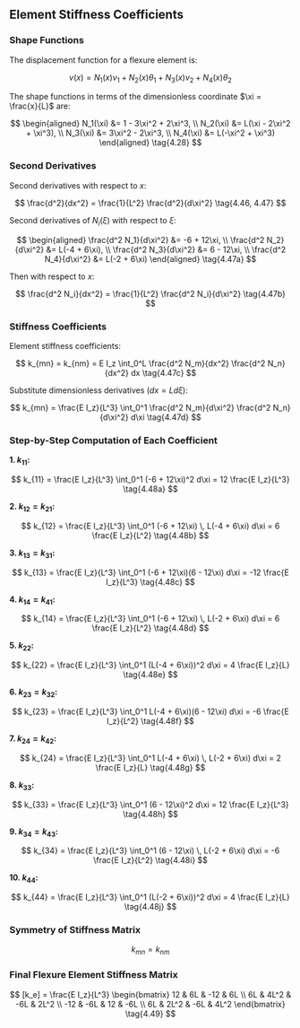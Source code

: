 <script type="text/x-mathjax-config">
  MathJax.Hub.Config({
    tex2jax: {
      inlineMath: [ ['$','$'], ["\\(","\\)"] ],
      processEscapes: true
    }
  });
</script>

<script type="text/javascript"
        src="https://cdn.mathjax.org/mathjax/latest/MathJax.js?config=TeX-AMS-MML_HTMLorMML">
</script>

## Element Stiffness Coefficients

### Shape Functions

The displacement function for a flexure element is:

$$
v(x) = N_1(x)v_1 + N_2(x)\theta_1 + N_3(x)v_2 + N_4(x)\theta_2 \tag{4.27a}
$$

The shape functions in terms of the dimensionless coordinate $\xi = \frac{x}{L}$ are:

$$
\begin{aligned}
N_1(\xi) &= 1 - 3\xi^2 + 2\xi^3, \\
N_2(\xi) &= L(\xi - 2\xi^2 + \xi^3), \\
N_3(\xi) &= 3\xi^2 - 2\xi^3, \\
N_4(\xi) &= L(-\xi^2 + \xi^3)
\end{aligned} \tag{4.28}
$$

### Second Derivatives

Second derivatives with respect to $x$:

$$
\frac{d^2}{dx^2} = \frac{1}{L^2} \frac{d^2}{d\xi^2} \tag{4.46, 4.47}
$$

Second derivatives of $N_i(\xi)$ with respect to $\xi$:

$$
\begin{aligned}
\frac{d^2 N_1}{d\xi^2} &= -6 + 12\xi, \\
\frac{d^2 N_2}{d\xi^2} &= L(-4 + 6\xi), \\
\frac{d^2 N_3}{d\xi^2} &= 6 - 12\xi, \\
\frac{d^2 N_4}{d\xi^2} &= L(-2 + 6\xi)
\end{aligned} \tag{4.47a}
$$

Then with respect to $x$:

$$
\frac{d^2 N_i}{dx^2} = \frac{1}{L^2} \frac{d^2 N_i}{d\xi^2} \tag{4.47b}
$$

### Stiffness Coefficients

Element stiffness coefficients:

$$
k_{mn} = k_{nm} = E I_z \int_0^L \frac{d^2 N_m}{dx^2} \frac{d^2 N_n}{dx^2} dx \tag{4.47c}
$$

Substitute dimensionless derivatives ($dx = L d\xi$):

$$
k_{mn} = \frac{E I_z}{L^3} \int_0^1 \frac{d^2 N_m}{d\xi^2} \frac{d^2 N_n}{d\xi^2} d\xi \tag{4.47d}
$$

### Step-by-Step Computation of Each Coefficient

**1. $k_{11}$:**

$$
k_{11} = \frac{E I_z}{L^3} \int_0^1 (-6 + 12\xi)^2 d\xi
= 12 \frac{E I_z}{L^3} \tag{4.48a}
$$

**2. $k_{12} = k_{21}$:**

$$
k_{12} = \frac{E I_z}{L^3} \int_0^1 (-6 + 12\xi) \, L(-4 + 6\xi) d\xi
= 6 \frac{E I_z}{L^2} \tag{4.48b}
$$

**3. $k_{13} = k_{31}$:**

$$
k_{13} = \frac{E I_z}{L^3} \int_0^1 (-6 + 12\xi)(6 - 12\xi) d\xi
= -12 \frac{E I_z}{L^3} \tag{4.48c}
$$

**4. $k_{14} = k_{41}$:**

$$
k_{14} = \frac{E I_z}{L^3} \int_0^1 (-6 + 12\xi) \, L(-2 + 6\xi) d\xi
= 6 \frac{E I_z}{L^2} \tag{4.48d}
$$

**5. $k_{22}$:**

$$
k_{22} = \frac{E I_z}{L^3} \int_0^1 (L(-4 + 6\xi))^2 d\xi
= 4 \frac{E I_z}{L} \tag{4.48e}
$$

**6. $k_{23} = k_{32}$:**

$$
k_{23} = \frac{E I_z}{L^3} \int_0^1 L(-4 + 6\xi)(6 - 12\xi) d\xi
= -6 \frac{E I_z}{L^2} \tag{4.48f}
$$

**7. $k_{24} = k_{42}$:**

$$
k_{24} = \frac{E I_z}{L^3} \int_0^1 L(-4 + 6\xi) \, L(-2 + 6\xi) d\xi
= 2 \frac{E I_z}{L} \tag{4.48g}
$$

**8. $k_{33}$:**

$$
k_{33} = \frac{E I_z}{L^3} \int_0^1 (6 - 12\xi)^2 d\xi
= 12 \frac{E I_z}{L^3} \tag{4.48h}
$$

**9. $k_{34} = k_{43}$:**

$$
k_{34} = \frac{E I_z}{L^3} \int_0^1 (6 - 12\xi) \, L(-2 + 6\xi) d\xi
= -6 \frac{E I_z}{L^2} \tag{4.48i}
$$

**10. $k_{44}$:**

$$
k_{44} = \frac{E I_z}{L^3} \int_0^1 (L(-2 + 6\xi))^2 d\xi
= 4 \frac{E I_z}{L} \tag{4.48j}
$$

### Symmetry of Stiffness Matrix

$$
k_{mn} = k_{nm} \tag{4.48k}
$$

### Final Flexure Element Stiffness Matrix

$$
[k_e] = \frac{E I_z}{L^3} 
\begin{bmatrix}
12 & 6L & -12 & 6L \\
6L & 4L^2 & -6L & 2L^2 \\
-12 & -6L & 12 & -6L \\
6L & 2L^2 & -6L & 4L^2
\end{bmatrix} \tag{4.49}
$$
